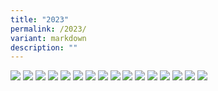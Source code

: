 ```yaml
---
title: "2023"
permalink: /2023/
variant: markdown
description: ""
---
```

![](/images/HSP%20Class/2023/For_HSP_Website___Class_of_2023_Page_01.jpg)
![](/images/HSP%20Class/2023/For_HSP_Website___Class_of_2023_Page_02.jpg)
![](/images/HSP%20Class/2023/For_HSP_Website___Class_of_2023_Page_03.jpg)
![](/images/HSP%20Class/2023/For_HSP_Website___Class_of_2023_Page_04.jpg)
![](/images/HSP%20Class/2023/For_HSP_Website___Class_of_2023_Page_05.jpg)
![](/images/HSP%20Class/2023/For_HSP_Website___Class_of_2023_Page_06.jpg)
![](/images/HSP%20Class/2023/For_HSP_Website___Class_of_2023_Page_07.jpg)
![](/images/HSP%20Class/2023/For_HSP_Website___Class_of_2023_Page_08.jpg)
![](/images/HSP%20Class/2023/For_HSP_Website___Class_of_2023_Page_09.jpg)
![](/images/HSP%20Class/2023/For_HSP_Website___Class_of_2023_Page_10.jpg)
![](/images/HSP%20Class/2023/For_HSP_Website___Class_of_2023_Page_11.jpg)
![](/images/HSP%20Class/2023/For_HSP_Website___Class_of_2023_Page_12.jpg)
![](/images/HSP%20Class/2023/For_HSP_Website___Class_of_2023_Page_13.jpg)
![](/images/HSP%20Class/2023/For_HSP_Website___Class_of_2023_Page_14.jpg)
![](/images/HSP%20Class/2023/For_HSP_Website___Class_of_2023_Page_15.jpg)
![](/images/HSP%20Class/2023/For_HSP_Website___Class_of_2023_Page_16.jpg)

